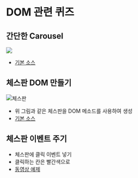 # DOM 관련 퀴즈

## 간단한 Carousel

![](http://i.imgur.com/JD660EG.png)

- [기본 소스](https://gist.github.com/niceaji/640626074018a93ab4bced4dd9bdcf95)

## 체스판 DOM 만들기

![체스판](http://i.imgur.com/JGcemvx.png)

- 위 그림과 같은 체스판을 DOM 메소드를 사용하여 생성
- [기본 소스](https://gist.github.com/niceaji/65beb90b5e2bd46b1c4b14abc81f63b4)

## 체스판 이벤트 주기

- 체스판에 클릭 이벤트 넣기
- 클릭하는 칸은 빨간색으로
- [동영상 예제](http://www.youtube.com/watch?v=nJF6lrokVJQ)
